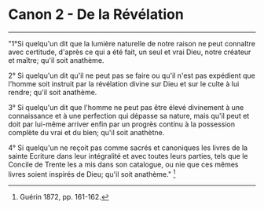 # Canon 2 - De la Révélation

***

"1°Si quelqu'un dit que la lumière naturelle de notre raison ne peut connaltre avec certitude, d'après ce qui a été fait, un seul et vrai Dieu, notre créateur et maître; qu'il soit anathème.

2° Si quelqu'un dit qu'il ne peut pas se faire ou qu'il n'est pas expédient que l'homme soit instruit par la révélation divine sur Dieu et sur le culte à lui rendre; qu'il soit anathème.

3° Si quelqu'un dit que l'homme ne peut pas être élevé divinement à une connaissance et à une perfection qui dépasse sa nature, mais qu'il peut et doit par lui-même arriver enfin par un progrès continu à la possession complète du vrai et du bien; qu'il soit anathètne.

4° Si quelqu'un ne reçoit pas comme sacrés et canoniques les livres de la sainte Ecriture dans leur intégralité et avec toutes leurs parties, tels que le Concile de Trente les a mis dans son catalogue, ou nie que ces mêmes livres soient inspirés de Dieu; qu'il soit anathème." [^1]

[^1]: Guérin 1872, pp. 161-162.

